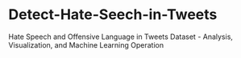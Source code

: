 # Detect-Hate-Seech-in-Tweets
Hate Speech and Offensive Language in Tweets Dataset - Analysis, Visualization, and Machine Learning Operation 


